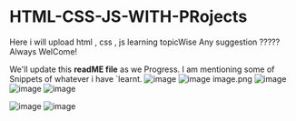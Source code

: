 # HTML-CSS-JS-WITH-PRojects

Here i will upload html , css , js learning topicWise
Any suggestion ????? Always WelCome!

We'll update this **readME file** as we Progress.
I am mentioning some of Snippets of whatever i have `learnt.
![image](https://github.com/THENHKHAN/HTML-CSS-JS-WITH-PRojects/assets/92791314/b152e29f-4c26-4f1f-a3ce-efc1c7b6a7a7)
![image](https://github.com/THENHKHAN/HTML-CSS-JS-WITH-PRojects/assets/92791314/becfa51c-999a-445a-8717-2a466c37276c)
image.png
![image](https://github.com/THENHKHAN/HTML-CSS-JS-WITH-PRojects/assets/92791314/c6654f63-c704-4fa2-b1a8-dd62a152cff5)
![image](https://github.com/THENHKHAN/HTML-CSS-JS-WITH-PRojects/assets/92791314/de58f658-8674-4e33-a91b-193d7d0aa314)
![image](https://github.com/THENHKHAN/HTML-CSS-JS-WITH-PRojects/assets/92791314/52da8382-ce94-431c-997e-fe3eaf01f6df)

![image](https://github.com/THENHKHAN/HTML-CSS-JS-WITH-PRojects/assets/92791314/17b5dab1-d6ac-488d-8391-0d5caee5c7f7)
![image](https://github.com/THENHKHAN/HTML-CSS-JS-WITH-PRojects/assets/92791314/917c1fd8-42ea-4808-ad18-c9b9ef0adf45)
